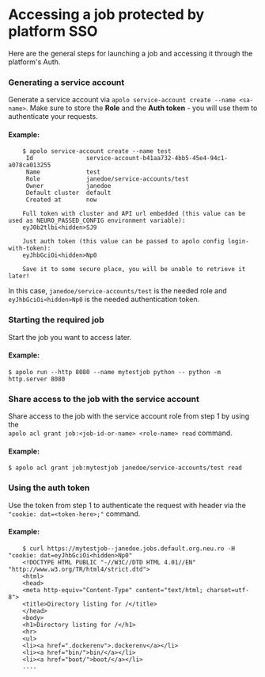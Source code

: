 # Accessing a job protected by platform SSO

Here are the general steps for launching a job and accessing it through the platform's Auth.

### Generating a service account

Generate a service account via `apolo service-account create --name <sa-name>`. Make sure to store the **Role** and the **Auth token** - you will use them to authenticate your requests.

#### Example:

```
    $ apolo service-account create --name test
     Id               service-account-b41aa732-4bb5-45e4-94c1-a078ca013255
     Name             test
     Role             janedoe/service-accounts/test
     Owner            janedoe
     Default cluster  default
     Created at       now
     
    Full token with cluster and API url embedded (this value can be used as NEURO_PASSED_CONFIG environment variable):
    eyJ0b2tlbi<hidden>SJ9
    
    Just auth token (this value can be passed to apolo config login-with-token):
    eyJhbGciOi<hidden>Np0
    
    Save it to some secure place, you will be unable to retrieve it later!
```

In this case, `janedoe/service-accounts/test` is the needed role and\
`eyJhbGciOi<hidden>Np0` is the needed authentication token.

### Starting the required job

Start the job you want to access later.

#### Example:

```
$ apolo run --http 8080 --name mytestjob python -- python -m http.server 8080
```

### Share access to the job with the service account

Share access to the job with the service account role from step 1 by using the \
`apolo acl grant job:<job-id-or-name> <role-name> read` command.

#### Example:

```
$ apolo acl grant job:mytestjob janedoe/service-accounts/test read
```

### Using the auth token

Use the token from step 1 to authenticate the request with header via the `"cookie: dat=<token-here>;"` command.

#### Example:

```
    $ curl https://mytestjob--janedoe.jobs.default.org.neu.ro -H "cookie: dat=eyJhbGciOi<hidden>Np0"
    <!DOCTYPE HTML PUBLIC "-//W3C//DTD HTML 4.01//EN" "http://www.w3.org/TR/html4/strict.dtd">
    <html>
    <head>
    <meta http-equiv="Content-Type" content="text/html; charset=utf-8">
    <title>Directory listing for /</title>
    </head>
    <body>
    <h1>Directory listing for /</h1>
    <hr>
    <ul>
    <li><a href=".dockerenv">.dockerenv</a></li>
    <li><a href="bin/">bin/</a></li>
    <li><a href="boot/">boot/</a></li>
    ....
```
